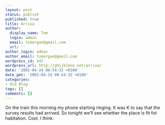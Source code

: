 ```yaml
---
layout: post
status: publish
published: true
title: Arriva
author:
  display_name: Tom
  login: admin
  email: tsmorgan@gmail.com
  url: ''
author_login: admin
author_email: tsmorgan@gmail.com
wordpress_id: 447
wordpress_url: http://ghijklmno.net/arriva/
date: '2002-04-24 08:54:32 +0100'
date_gmt: '2002-04-24 08:54:32 +0100'
categories:
- Old Blog
tags: []
comments: []
---
```

<!-- more -->

<p>On the train this morning my phone starting ringing. It was K to say that the survey results had arrived. So tonight we&#8217;ll see whether the place is fit fot habitation. Cool. I think.</p>

